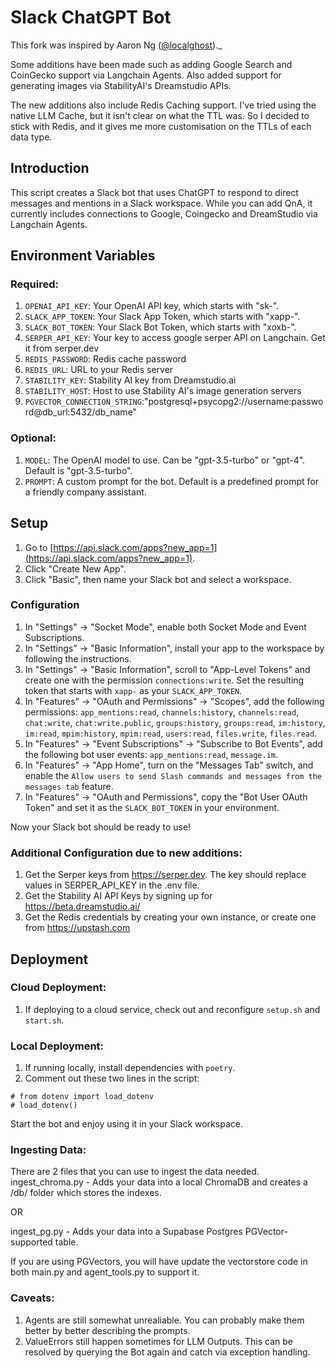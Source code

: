 # Slack ChatGPT Bot

This fork was inspired by Aaron Ng ([@localghost](https://twitter.com/localghost))._

Some additions have been made such as adding Google Search and CoinGecko support via Langchain Agents. Also added support for generating images via StabilityAI's Dreamstudio APIs.

The new additions also include Redis Caching support. I've tried using the native LLM Cache, but it isn't clear on what the TTL was. So I decided to stick with Redis, and it gives me more customisation on the TTLs of each data type.

## Introduction

This script creates a Slack bot that uses ChatGPT to respond to direct messages and mentions in a Slack workspace. While you can add QnA, it currently includes connections
to Google, Coingecko and DreamStudio via Langchain Agents.

## Environment Variables

### Required:

1. `OPENAI_API_KEY`: Your OpenAI API key, which starts with "sk-".
2. `SLACK_APP_TOKEN`: Your Slack App Token, which starts with "xapp-".
3. `SLACK_BOT_TOKEN`: Your Slack Bot Token, which starts with "xoxb-".
4. `SERPER_API_KEY`: Your key to access google serper API on Langchain. Get it from serper.dev 
5. `REDIS_PASSWORD`: Redis cache password
6. `REDIS_URL`: URL to your Redis server
7. `STABILITY_KEY`: Stability AI key from Dreamstudio.ai
8. `STABILITY_HOST`: Host to use Stability AI's image generation servers
9. `PGVECTOR_CONNECTION_STRING`:"postgresql+psycopg2://username:password@db_url:5432/db_name"



### Optional:

1. `MODEL`: The OpenAI model to use. Can be "gpt-3.5-turbo" or "gpt-4". Default is "gpt-3.5-turbo".
2. `PROMPT`: A custom prompt for the bot. Default is a predefined prompt for a friendly company assistant.

## Setup

1. Go to [https://api.slack.com/apps?new_app=1](https://api.slack.com/apps?new_app=1).
2. Click "Create New App".
3. Click "Basic", then name your Slack bot and select a workspace.

### Configuration

1. In "Settings" → "Socket Mode", enable both Socket Mode and Event Subscriptions.
2. In "Settings" → "Basic Information", install your app to the workspace by following the instructions.
3. In "Settings" → "Basic Information", scroll to "App-Level Tokens" and create one with the permission `connections:write`. Set the resulting token that starts with `xapp-` as your `SLACK_APP_TOKEN`.
4. In "Features" → "OAuth and Permissions" → "Scopes", add the following permissions: `app_mentions:read`, `channels:history`, `channels:read`, `chat:write`, `chat:write.public`, `groups:history`, `groups:read`, `im:history`, `im:read`, `mpim:history`, `mpim:read`, `users:read`, `files.write`, `files.read`.
5. In "Features" → "Event Subscriptions" → "Subscribe to Bot Events", add the following bot user events: `app_mentions:read`, `message.im`.
6. In "Features" → "App Home", turn on the "Messages Tab" switch, and enable the `Allow users to send Slash commands and messages from the messages tab` feature.
7. In "Features" → "OAuth and Permissions", copy the "Bot User OAuth Token" and set it as the `SLACK_BOT_TOKEN` in your environment.


Now your Slack bot should be ready to use!

### Additional Configuration due to new additions:

1. Get the Serper keys from https://serper.dev. The key should replace values in SERPER_API_KEY in the .env file.
2. Get the Stability AI API Keys by signing up for https://beta.dreamstudio.ai/
3. Get the Redis credentials by creating your own instance, or create one from https://upstash.com


## Deployment

### Cloud Deployment:

1. If deploying to a cloud service, check out and reconfigure `setup.sh` and `start.sh`.

### Local Deployment:

1. If running locally, install dependencies with `poetry`.
2. Comment out these two lines in the script:

```
# from dotenv import load_dotenv
# load_dotenv()
```

Start the bot and enjoy using it in your Slack workspace.

### Ingesting Data:

There are 2 files that you can use to ingest the data needed.
ingest_chroma.py - Adds your data into a local ChromaDB and creates a /db/ folder which stores the indexes.

OR

ingest_pg.py - Adds your data into a Supabase Postgres PGVector-supported table. 

If you are using PGVectors, you will have update the vectorstore code in both main.py and agent_tools.py to support it.

### Caveats:
1. Agents are still somewhat unrealiable. You can probably make them better by better describing the prompts.
2. ValueErrors still happen sometimes for LLM Outputs. This can be resolved by querying the Bot again and catch via exception handling.